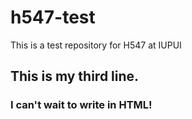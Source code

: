 # h547-test
This is a test repository for H547 at IUPUI
## This is my third line.

### I can't wait to write in HTML!
